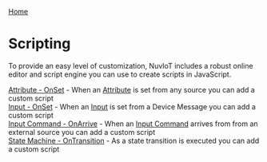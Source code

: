[Home](../Index.md)

# Scripting

To provide an easy level of customization, NuvIoT includes a robust online editor and script engine you can
use to create scripts in JavaScript.

[Attribute - OnSet](AttributeOnSet.md) - When an [Attribute](../Workflows/Attributes.md) is set from any source you can add a custom script  
[Input - OnSet](WorkflowInputOnSet.md) - When an [Input](../Workflows/Input.md) is set from a Device Message you can add a custom script  
[Input Command - OnArrive](InputCommandArrive.md) - When an [Input Command](../Workflows/InputCommands.md) arrives from from an external source you can add a custom script  
[State Machine - OnTransition](StateTransition.md) - As a state transition is executed you can add a custom script